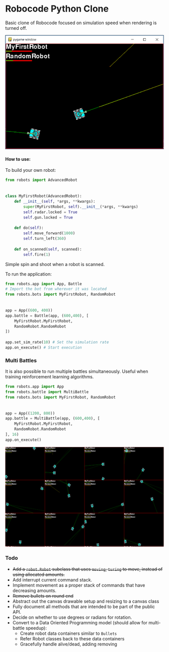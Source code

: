 # Robocode Python Clone

Basic clone of Robocode focused on simulation speed when rendering is turned off.

![Battle Image](/docs/images/battle.png)

#### How to use:

To build your own robot:
```python
from robots import AdvancedRobot


class MyFirstRobot(AdvancedRobot):
    def __init__(self, *args, **kwargs):
        super(MyFirstRobot, self).__init__(*args, **kwargs)
        self.radar.locked = True
        self.gun.locked = True

    def do(self):
        self.move_forward(1000)
        self.turn_left(360)

    def on_scanned(self, scanned):
        self.fire(1)
```

Simple spin and shoot when a robot is scanned.

To run the application:
```python
from robots.app import App, Battle
# Import the bot from wherever it was located
from robots.bots import MyFirstRobot, RandomRobot


app = App((600, 400))
app.battle = Battle(app, (600,400), [
    MyFirstRobot.MyFirstRobot,
    RandomRobot.RandomRobot
])

app.set_sim_rate(10) # Set the simulation rate
app.on_execute() # Start execution
```

### Multi Battles

It is also possible to run multiple battles simultaneously.
Useful when training reinforcement learning algorithms.

```python
from robots.app import App
from robots.battle import MultiBattle
from robots.bots import MyFirstRobot, RandomRobot


app = App((1200, 800))
app.battle = MultiBattle(app, (600,400), [
    MyFirstRobot.MyFirstRobot,
    RandomRobot.RandomRobot
], 16)
app.on_execute()
```
![Multi_Battle Image](/docs/images/multi_battle.png)

### Todo
* ~~Add a `robot.Robot` subclass that uses `moving`, `turing` to move, instead of using allocated amounts.~~
* Add interrupt current command stack.
* Implement movement as a proper stack of commands that have decreasing amounts.
* ~~Remove bullets on round end~~
* Abstract out the canvas drawable setup and resizing to a canvas class
* Fully document all methods that are intended to be part of the public API.
* Decide on whether to use degrees or radians for rotation.
* Convert to a Data Oriented Programming model (should allow for multi-battle speedup):
    * Create robot data containers similar to `Bullets`
    * Refer Robot classes back to these data containers
    * Gracefully handle alive/dead, adding removing 
